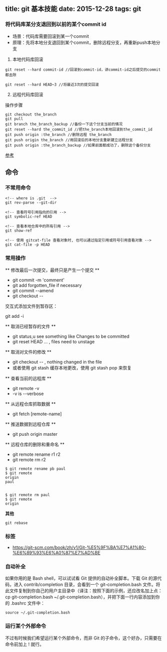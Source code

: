 title: git 基本技能
date: 2015-12-28
tags: git
---


### 将代码库某分支退回到以前的某个commit id

- 场景：代码库需要回滚到某一个commit
- 原理：先将本地分支退回到某个commit，删除远程分支，再重新push本地分支

1. 本地代码库回滚

```
git reset --hard commit-id //回滚到commit-id，讲commit-id之后提交的commit都去除

git reset --hard HEAD~3 //将最近3次的提交回滚
```

2. 远程代码库回滚

操作步骤

```
git checkout the_branch
git pull
git branch the_branch_backup //备份一下这个分支当前的情况
git reset --hard the_commit_id //把the_branch本地回滚到the_commit_id
git push origin :the_branch //删除远程 the_branch
git push origin the_branch //用回滚后的本地分支重新建立远程分支
git push origin :the_branch_backup //如果前面都成功了，删除这个备份分支
```

[参考](https://git-scm.com/book/en/v2)



## 命令



### 不常用命令

```
<!-- where is .git  -->
git rev-parse --git-dir

<!-- 查看符号引用指向的引用 -->
git symbolic-ref HEAD

<!-- 查看本地仓库中的所有引用 -->
git show-ref

<!-- 使用 gitcat-file 查看对象时, 也可以通过指定引用或符号引用查看对象 -->
git cat-file -p HEAD

```





### 常用操作

** 修改最后一次提交，最终只是产生一个提交 **

- git commit -m 'comment'
- git add forgotten_file if necessary
- git commit --amend
- git checkout -- <filename>

交互式添加文件到暂存区：

git add -i

** 取消已经暂存的文件 **

- git status,u see something like Changes to be committed
- git reset HEAD <file>... , files need to unstage



** 取消对文件的修改 **

- git checkout -- <file> , nothing changed in the file
- 或者使用 git stash 缓存本地更改，使用 git stash pop 来恢复



** 查看当前的远程库 **

- git remote -v
- -v is --verbose



** 从远程仓库抓取数据 **

- git fetch [remote-name]



** 推送数据到远程仓库 **

- git push origin master


** 远程仓库的删除和重命名 **

- git remote rename r1 r2
- git remote rm r2

```
$ git remote rename pb paul
$ git remote
origin
paul


$ git remote rm paul
$ git remote
origin

```

**其他**

```
git rebase
```


### 标签

- https://git-scm.com/book/zh/v1/Git-%E5%9F%BA%E7%A1%80-%E6%89%93%E6%A0%87%E7%AD%BE



[1]:https://raw.githubusercontent.com/git/git/master/contrib/completion/git-completion.bash "git-completion.bash"



### 自动补全

如果你用的是 Bash shell，可以试试看 Git 提供的自动补全脚本。下载 Git 的源代码，进入 contrib/completion 目录，会看到一个 git-completion.bash 文件。将此文件复制到你自己的用户主目录中（译注：按照下面的示例，还应改名加上点：cp git-completion.bash ~/.git-completion.bash），并把下面一行内容添加到你的 .bashrc 文件中：

```
source ~/.git-completion.bash

```

### 运行某个外部命令

不过有时候我们希望运行某个外部命令，而非 Git 的子命令，这个好办，只需要在命令前加上 ! 就行。


[1]:https://rogerdudler.github.io/git-guide/index.zh.html "git guide"
